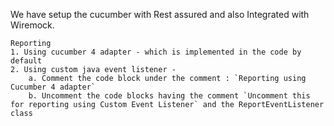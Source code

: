 We have setup the cucumber with Rest assured and also Integrated with Wiremock.

```
Reporting 
1. Using cucumber 4 adapter - which is implemented in the code by default
2. Using custom java event listener - 
    a. Comment the code block under the comment : `Reporting using Cucumber 4 adapter` 
    b. Uncomment the code blocks having the comment `Uncomment this for reporting using Custom Event Listener` and the ReportEventListener class
```
